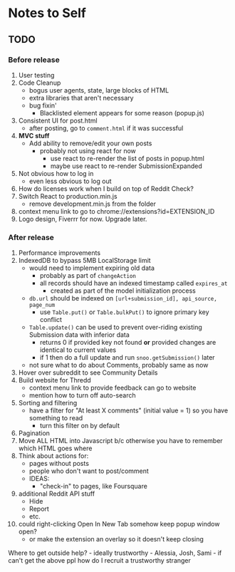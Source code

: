 # Notes to Self
## TODO
### Before release
1. User testing
1. Code Cleanup
    - bogus user agents, state, large blocks of HTML
    - extra libraries that aren't necessary
    - bug fixin'
        - Blacklisted element appears for some reason (popup.js)
1. Consistent UI for post.html
    - after posting, go to `comment.html` if it was successful
1. **MVC stuff**
    - Add ability to remove/edit your own posts
        - probably not using react for now
            - use react to re-render the list of posts in popup.html
            - maybe use react to re-render SubmissionExpanded
1. Not obvious how to log in
    - even less obvious to log out
1. How do licenses work when I build on top of Reddit Check?
1. Switch React to production.min.js
    - remove development.min.js from the folder
1. context menu link to go to chrome://extensions?id=EXTENSION_ID
1. Logo design, Fiverrr for now. Upgrade later.
### After release
1. Performance improvements
1. IndexedDB to bypass 5MB LocalStorage limit
    - would need to implement expiring old data
        - probably as part of `changeAction`
        - all records should have an indexed timestamp called `expires_at`
            - created as part of the model initialization process
    - `db.url` should be indexed on `[url+submission_id], api_source, page_num`
        - use `Table.put()` or `Table.bulkPut()` to ignore primary key conflict
    - `Table.update()` can be used to prevent over-riding existing Submission data with inferior data
        - returns 0 if provided key not found **or** provided changes are identical to current values
        - if 1 then do a full update and run `snoo.getSubmission()` later
    - not sure what to do about Comments, probably same as now
1. Hover over subreddit to see Community Details
1. Build website for Thredd
    - context menu link to provide feedback can go to website
    - mention how to turn off auto-search
1. Sorting and filtering
    - have a filter for "At least X comments" (initial value = 1) so you have something to read
        - turn this filter on by default
1. Pagination
1. Move ALL HTML into Javascript b/c otherwise you have to remember which HTML goes where
1. Think about actions for:
    - pages without posts
    - people who don't want to post/comment
    - IDEAS:
        - "check-in" to pages, like Foursquare
1. additional Reddit API stuff
    - Hide
    - Report
    - etc.
1. could right-clicking Open In New Tab somehow keep popup window open?
    - or make the extension an overlay so it doesn't keep closing

Where to get outside help?
    - ideally trustworthy
        - Alessia, Josh, Sami
    - if can't get the above ppl how do I recruit a trustworthy stranger
